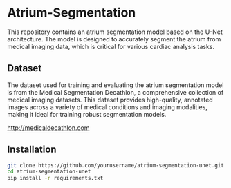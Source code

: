# Atrium-Segmentation
This repository contains an atrium segmentation model based on the U-Net architecture. The model is designed to accurately segment the atrium from medical imaging data, which is critical for various cardiac analysis tasks.

## Dataset
The dataset used for training and evaluating the atrium segmentation model is from the Medical Segmentation Decathlon, a comprehensive collection of medical imaging datasets. This dataset provides high-quality, annotated images across a variety of medical conditions and imaging modalities, making it ideal for training robust segmentation models.

http://medicaldecathlon.com

## Installation
```bash
git clone https://github.com/yourusername/atrium-segmentation-unet.git
cd atrium-segmentation-unet
pip install -r requirements.txt
```